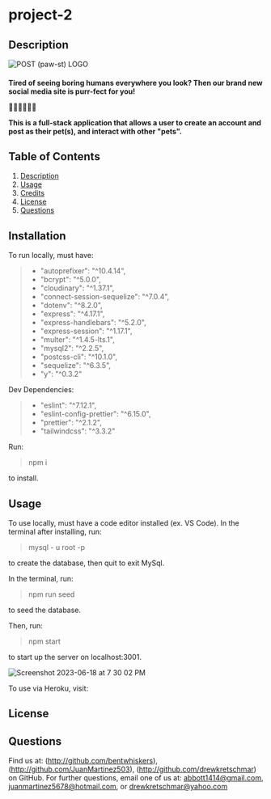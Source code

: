 # project-2

## Description
![POST (paw-st) LOGO](https://github.com/JuanMartinez503/project-2/assets/126021339/5e840919-5012-459a-bc66-a962074bf889)
<h4>Tired of seeing boring humans everywhere you look? Then our brand new social media site is purr-fect for you!

💛😸🐶🐹🐠💛

This is a full-stack application that allows a user to create an account and post as their pet(s), and interact with other "pets". 
</h4>



## Table of Contents
1. [Description](#description)
2. [Usage](#usage)
3. [Credits](#credits)
4. [License](#license)
5. [Questions](#questions)

## Installation
To run locally, must have: 
> - "autoprefixer": "^10.4.14",
> - "bcrypt": "^5.0.0",
> - "cloudinary": "^1.37.1",
> - "connect-session-sequelize": "^7.0.4",
> - "dotenv": "^8.2.0",
> - "express": "^4.17.1",
> - "express-handlebars": "^5.2.0",
> - "express-session": "^1.17.1",
> - "multer": "^1.4.5-lts.1",
> - "mysql2": "^2.2.5",
> - "postcss-cli": "^10.1.0",
> - "sequelize": "^6.3.5",
> - "y": "^0.3.2"

Dev Dependencies:
> - "eslint": "^7.12.1",
> - "eslint-config-prettier": "^6.15.0",
> - "prettier": "^2.1.2",
> - "tailwindcss": "^3.3.2"

Run:
> npm i

to install.

## Usage
To use locally, must have a code editor installed (ex. VS Code).
In the terminal after installing, run: 
> mysql - u root -p

to create the database, then quit to exit MySql.

In the terminal, run:
> npm run seed

to seed the database.

Then, run:
> npm start

to start up the server on localhost:3001.

![Screenshot 2023-06-18 at 7 30 02 PM](https://github.com/JuanMartinez503/project-2/assets/126021339/77c6e157-e793-4d5a-b079-f7082c4f4b90)


To use via Heroku, visit:

## License

## Questions
Find us at: (http://github.com/bentwhiskers), (http://github.com/JuanMartinez503), (http://github.com/drewkretschmar) on GitHub.
For further questions, email one of us at: abbott1414@gmail.com, juanmartinez5678@hotmail.com, or drewkretschmar@yahoo.com